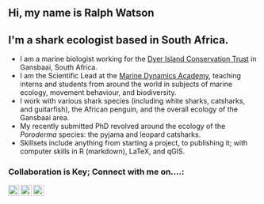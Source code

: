## Hi, my name is Ralph Watson

## I'm a shark ecologist based in South Africa. 
* I am a marine biologist working for the [Dyer Island Conservation Trust](https://dict.org.za) in Gansbaai, South Africa.
* I am the Scientific Lead at the [Marine Dynamics Academy](https://marinedynamics.org/academy/), teaching interns and students from around the world in subjects of marine ecology, movement behaviour, and biodiversity.
* I work with various shark species (including white sharks, catsharks, and guitarfish), the African penguin,  and the overall ecology of the Gansbaai area.
* My recently submitted PhD revolved around the ecology of the _Poroderma_ species: the pyjama and leopard catsharks.
* Skillsets include anything from starting a project, to publishing it; with computer skills in R (markdown), LaTeX, and qGIS. 


### Collaboration is Key; Connect with me on....:

[<img align="left" alt="Ralph Watson | LinkedIn" width="22px" src="https://cdn.jsdelivr.net/npm/simple-icons@3.13.0/icons/facebook.svg" />][facebook]
[<img align="left" alt="Ralph Watson | LinkedIn" width="22px" src="https://cdn.jsdelivr.net/npm/simple-icons@v3/icons/linkedin.svg" />][linkedin]
[<img align="left" alt="Ralph Watson | Instagram" width="22px" src="https://cdn.jsdelivr.net/npm/simple-icons@v3/icons/instagram.svg" />][instagram]


[facebook]: https://www.facebook.com/ralph.watson.18
[instagram]: https://www.instagram.com/rgawatson89/
[linkedin]: https://www.linkedin.com/in/ralphwatson1/
